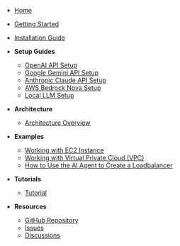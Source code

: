 - [Home](/)
- [Getting Started](/getting-started.md)
- [Installation Guide](/installation.md)

- **Setup Guides**
  - [OpenAI API Setup](/api-key-setup/openai-api-setup.md)
  - [Google Gemini API Setup](/api-key-setup/gemini-api-setup.md)  
  - [Anthropic Claude API Setup](/api-key-setup/anthropic-api-setup.md)
  - [AWS Bedrock Nova Setup](/api-key-setup/aws-bedrock-nova-setup.md)
  - [Local LLM Setup](/api-key-setup/ollama-setup.md)

- **Architecture**
  - [Architecture Overview](/architecture/architecture-overview.md)

- **Examples**
  - [Working with EC2 Instance](/examples/working-with-ec2-instance.md)
  - [Working with Virtual Private Cloud (VPC)](/examples/working-with-vpc.md)
  - [How to Use the AI Agent to Create a Loadbalancer]()

- **Tutorials**
  - [Tutorial](https://github.com/VersusControl/devops-ai-guidelines/blob/main/04-ai-agent-for-aws/00-toc.md)

- **Resources**
  - [GitHub Repository](https://github.com/VersusControl/ai-infrastructure-agent)
  - [Issues](https://github.com/VersusControl/ai-infrastructure-agent/issues)
  - [Discussions](https://github.com/VersusControl/ai-infrastructure-agent/discussions)